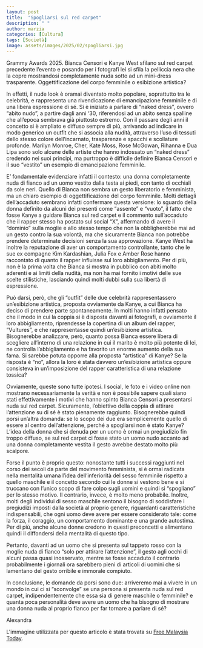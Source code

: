 ```yaml
---
layout: post
title:  "Spogliarsi sul red carpet"
description: " "
author: marzia
categories: [Cultura]
tags: [Società]
image: assets/images/2025/02/spogliarsi.jpg
---
```

Grammy Awards 2025. Bianca Censori e Kanye West sfilano sul red carpet precedente l’evento e posando per i fotografi lei si sfila la pelliccia nera che la copre mostrandosi completamente nuda sotto ad un mini-dress trasparente. Oggettificazione del corpo femminile o esibizione artistica?

In effetti, il nude look è oramai diventato molto popolare, soprattutto tra le celebrità, e rappresenta una rivendicazione di emancipazione femminile e di una libera espressione di sé. Si è iniziato a parlare di “naked dress”, ovvero “abito nudo”, a partire dagli anni ‘30, riferendosi ad un abito senza spalline che all’epoca sembrava già piuttosto estremo. Con il passare degli anni il concetto si è ampliato e diffuso sempre di più, arrivando ad indicare in modo generico un outfit che si associa alla nudità, attraverso l’uso di tessuti dello stesso colore dell’incarnato, trasparenze e spacchi e scollature profonde. Marilyn Monroe, Cher, Kate Moss, Rose McGowan, Rihanna e Dua Lipa sono solo alcune delle artiste che hanno indossato un “naked dress” credendo nei suoi principi, ma purtroppo è difficile definire Bianca Censori e il suo “vestito” un esempio di emancipazione femminile.

E’ fondamentale evidenziare infatti il contesto: una donna completamente nuda di fianco ad un uomo vestito dalla testa ai piedi, con tanto di occhiali da sole neri. Quello di Bianca non sembra un gesto liberatorio e femminista, ma un chiaro esempio di oggettificazione del corpo femminile. Molti dettagli dell’accaduto sembrano infatti confermare questa versione: lo sguardo della donna definito da alcuni dei presenti come “assente” e “vuoto”, il fatto che fosse Kanye a guidare Bianca sul red carpet e il commento sull’accaduto che il rapper stesso ha postato sul social “X”, affermando di avere il “dominio” sulla moglie e allo stesso tempo che non la obbligherebbe mai ad un gesto contro la sua volontà, ma che sicuramente Bianca non potrebbe prendere determinate decisioni senza la sua approvazione. Kanye West ha inoltre la reputazione di aver un comportamento controllante, tanto che le sue ex compagne Kim Kardashian, Julia Fox e Amber Rose hanno raccontato di quanto il rapper influisse sul loro abbigliamento. Per di più, non è la prima volta che Bianca si mostra in pubblico con abiti molto aderenti e ai limiti della nudità, ma non ha mai fornito i motivi delle sue scelte stilistiche, lasciando quindi molti dubbi sulla sua libertà di espressione.

Può darsi, però, che gli “outfit” delle due celebrità rappresentassero un’esibizione artistica, proposta ovviamente da Kanye, a cui Bianca ha deciso di prendere parte spontaneamente. In molti hanno infatti pensato che il modo in cui la coppia si è disposta davanti ai fotografi, e ovviamente il loro abbigliamento, riprendesse la copertina di un album del rapper, “Vultures”, e che rappresentasse quindi un’esibizione artistica. Bisognerebbe analizzare, però, quanto possa Bianca essere libera di scegliere all’interno di una relazione in cui il marito è molto più potente di lei, ne controlla l’abbigliamento e ha favorito un enorme aumento della sua fama. Si sarebbe potuta opporre alla proposta “artistica” di Kanye? Se la risposta è “no”, allora la loro è stata davvero un’esibizione artistica oppure consisteva in un’imposizione del rapper caratteristica di una relazione tossica?

Ovviamente, queste sono tutte ipotesi. I social, le foto e i video online non mostrano necessariamente la verità e non è possibile sapere quali siano stati effettivamente i motivi che hanno spinto Bianca Censori a presentarsi nuda sul red carpet. Sicuramente, l’obiettivo della coppia di attirare l’attenzione su di sé è stato pienamente raggiunto. Bisognerebbe quindi porsi un’altra domanda: se lo scopo dei due era semplicemente quello di essere al centro dell’attenzione, perché a spogliarsi non è stato Kanye? L’idea della donna che si denuda per un uomo è ormai un pregiudizio fin troppo diffuso, se sul red carpet ci fosse stato un uomo nudo accanto ad una donna completamente vestita il gesto avrebbe destato molto più scalpore.

Forse il punto è proprio questo: nonostante tutti i successi raggiunti nel corso dei secoli da parte del movimento femminista, si è ormai radicata nella mentalità umana l’idea dell’inferiorità del sesso femminile rispetto a quello maschile e il concetto secondo cui le donne si vestono bene e si truccano con l’unico scopo di fare colpo sugli uomini e quindi si “spogliano” per lo stesso motivo. Il contrario, invece, è molto meno probabile. Inoltre, molti degli individui di sesso maschile sentono il bisogno di soddisfare i pregiudizi imposti dalla società al proprio genere, riguardanti caratteristiche indispensabili, che ogni uomo deve avere per essere considerato tale: come la forza, il coraggio, un comportamento dominante e una grande autostima. Per di più, anche alcune donne credono in questi preconcetti e alimentano quindi il diffondersi della mentalità di questo tipo.

Pertanto, davanti ad un uomo che si presenta sul tappeto rosso con la moglie nuda di fianco “solo per attirare l’attenzione”, il gesto agli occhi di alcuni passa quasi inosservato, mentre se fosse accaduto il contrario probabilmente i giornali ora sarebbero pieni di articoli di uomini che si lamentano del gesto orribile e immorale compiuto.

In conclusione, le domande da porsi sono due: arriveremo mai a vivere in un mondo in cui ci si “sconvolge” se una persona si presenta nuda sul red carpet, indipendentemente che essa sia di genere maschile o femminile? e quanta poca personalità deve avere un uomo che ha bisogno di mostrare una donna nuda al proprio fianco per far tornare a parlare di sé?


Alexandra



L'immagine utilizzata per questo articolo è stata trovata su [Free Malaysia Today](https://www.freemalaysiatoday.com/). 